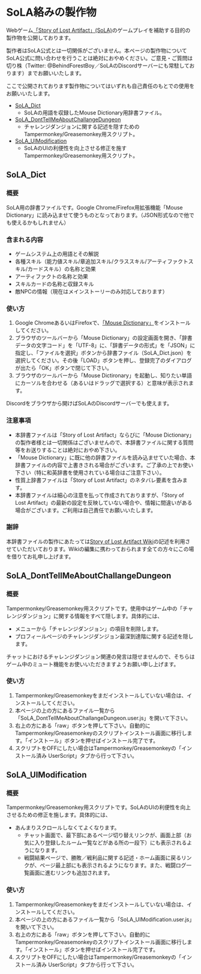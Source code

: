 # SoLA絡みの製作物

Webゲーム[「Story of Lost Artifact」(SoLA)](http://lostartifact.xsrv.jp/SoLA/login.php)のゲームプレイを補助する目的の製作物を公開しております。

製作者はSoLA公式とは一切関係がございません。本ページの製作物についてSoLA公式に問い合わせを行うことは絶対におやめください。ご意見・ご質問は切り株（Twitter: @BehindForestBoy／SoLAのDiscordサーバーにも常駐しております）までお願いいたします。

ここで公開されております製作物についてはいずれも自己責任のもとでの使用をお願いいたします。

- [SoLA_Dict](#SoLA_Dict)
  - SoLAの用語を収録したMouse Dictionary用辞書ファイル。
- [SoLA_DontTellMeAboutChallangeDungeon](#SoLA_DontTellMeAboutChallangeDungeon)
  - チャレンジダンジョンに関する記述を隠すためのTampermonkey/Greasemonkey用スクリプト。
- [SoLA_UIModification](#SoLA_UIModification)
  - SoLAのUIの利便性を向上させる修正を施すTampermonkey/Greasemonkey用スクリプト。

## SoLA_Dict

### 概要
SoLA用の辞書ファイルです。Google Chrome/Firefox用拡張機能「Mouse Dictionary」に読み込ませて使うものとなっております。（JSON形式なので他でも使えるかもしれません）

### 含まれる内容
- ゲームシステム上の用語とその解説
- 各種スキル（能力値スキル/章追加スキル/クラススキル/アーティファクトスキル/カードスキル）の名称と効果
- アーティファクトの名称と効果
- スキルカードの名称と収録スキル
- 敵NPCの情報（現在はメインストーリーのみ対応しております）

### 使い方
1. Google ChromeあるいはFirefoxで、[「Mouse Dictionary」](https://mouse-dictionary.netlify.app/ja/)をインストールしてください。
2. ブラウザのツールバーから「Mouse Dictionary」の設定画面を開き、「辞書データの文字コード」を「UTF-8」に、「辞書データの形式」を「JSON」に指定し、「ファイルを選択」ボタンから辞書ファイル（SoLA_Dict.json）を選択してください。その後「LOAD」ボタンを押し、登録完了のダイアログが出たら「OK」ボタンで閉じて下さい。
3. ブラウザのツールバーから「Mouse Dictironary」を起動し、知りたい単語にカーソルを合わせる（あるいはドラッグで選択する）と意味が表示されます。

Discordをブラウザから開けばSoLAのDiscordサーバーでも使えます。

### 注意事項
- 本辞書ファイルは「Story of Lost Artifact」ならびに「Mouse Dictionary」の製作者様とは一切関係はございませんので、本辞書ファイルに関する質問等をお送りすることは絶対におやめ下さい。
- 「Mouse Dictionary」に既に他の辞書ファイルを読み込ませていた場合、本辞書ファイルの内容で上書きされる場合がございます。ご了承の上でお使い下さい（特に和英辞書を使用されている場合はご注意下さい）。
- 性質上辞書ファイルは「Story of Lost Artifact」のネタバレ要素を含みます。
- 本辞書ファイルは細心の注意を払って作成されておりますが、「Story of Lost Artifact」の最新の設定を反映していない場合や、情報に間違いがある場合がございます。ご利用は自己責任でお願いいたします。

### 謝辞

本辞書ファイルの製作にあたっては[Story of Lost Artifact Wiki](https://wikiwiki.jp/sola/)の記述を利用させていただいております。Wikiの編集に携わっておられます全ての方々にこの場を借りてお礼申し上げます。

## SoLA_DontTellMeAboutChallangeDungeon

### 概要

Tampermonkey/Greasemonkey用スクリプトです。使用中はゲーム中の「チャレンジダンジョン」に関する情報をすべて隠します。具体的には、

- メニューから「チャレンジダンジョン」の項目を削除します。
- プロフィールページのチャレンジダンジョン最深到達階に関する記述を隠します。

チャットにおけるチャレンジダンジョン関連の発言は隠せませんので、そちらはゲーム中のミュート機能をお使いいただきますようお願い申し上げます。

### 使い方

1. Tampermonkey/Greasemonkeyをまだインストールしていない場合は、インストールしてください。
2. 本ページの上の方にあるファイル一覧から「SoLA_DontTellMeAboutChallangeDungeon.user.js」を開いて下さい。
3. 右上の方にある「raw」ボタンを押して下さい。自動的にTampermonkey/Greasemonkeyのスクリプトインストール画面に移行します。「インストール」ボタンを押せばインストール完了です。
4. スクリプトをOFFにしたい場合はTampermonkey/Greasemonkeyの「インストール済み UserScript」タブから行って下さい。

## SoLA_UIModification

### 概要

Tampermonkey/Greasemonkey用スクリプトです。SoLAのUIの利便性を向上させるための修正を施します。具体的には、

- あんまりスクロールしなくてよくなります。
  - チャット画面で、最下部にあるページ切り替えリンクが、画面上部（お気に入り登録したルーム一覧などがある所の一段下）にも表示されるようになります。
  - 戦闘結果ページで、勝敗／戦利品に関する記述・ホーム画面に戻るリンクが、ページ最上部にも表示されるようになります。また、戦闘ログ一覧画面に進むリンクも追加されます。

### 使い方

1. Tampermonkey/Greasemonkeyをまだインストールしていない場合は、インストールしてください。
2. 本ページの上の方にあるファイル一覧から「SoLA_UIModification.user.js」を開いて下さい。
3. 右上の方にある「raw」ボタンを押して下さい。自動的にTampermonkey/Greasemonkeyのスクリプトインストール画面に移行します。「インストール」ボタンを押せばインストール完了です。
4. スクリプトをOFFにしたい場合はTampermonkey/Greasemonkeyの「インストール済み UserScript」タブから行って下さい。
